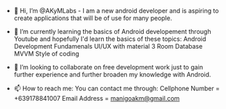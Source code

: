 - 👋 Hi, I’m @AKyMLabs - I am a new android developer and is aspiring to create applications that will be of use for many people.
 
- 🌱 I’m currently learning the basics of Android developement through Youtube and hopefully I'd learn the basics of these topics:
Android Development Fundamenals
UI/UX with material 3
Room Database
MVVM Style of coding
   
- 💞️ I’m looking to collaborate on free development work just to gain further experience and further broaden my knowledge with Android.
- 📫 How to reach me: You can contact me through:
Cellphone Number = +639178841007
Email Address = manigoakm@gmail.com

<!---
AKyMLabs/AKyMLabs is a ✨ special ✨ repository because its `README.md` (this file) appears on your GitHub profile.
You can click the Preview link to take a look at your changes.
--->
